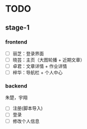 # TODO

## stage-1

### frontend

- [ ] 丽芝：登录界面
- [ ] 晓芸：主页（大图轮播 + 近期文章）
- [ ] 卓君：文章详情 + 作业详情
- [ ] 梓华：导航栏 + 个人中心

### backend

朱楚，宇翔

- [ ] 注册(脚本导入)
- [ ] 登录
- [ ] 修改个人信息
